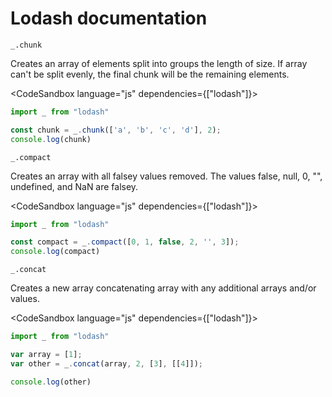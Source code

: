 # Lodash documentation

`_.chunk`

Creates an array of elements split into groups the length of size. If array can't be split evenly, the final chunk will be the remaining elements.

<CodeSandbox language="js" dependencies={["lodash"]}>

```js
import _ from "lodash"

const chunk = _.chunk(['a', 'b', 'c', 'd'], 2);
console.log(chunk)
```

</CodeSandbox>


`_.compact`

Creates an array with all falsey values removed. The values false, null, 0, "", undefined, and NaN are falsey.

<CodeSandbox language="js" dependencies={["lodash"]}>

```js
import _ from "lodash"

const compact = _.compact([0, 1, false, 2, '', 3]);
console.log(compact)
```

</CodeSandbox>


`_.concat`

Creates a new array concatenating array with any additional arrays and/or values.

<CodeSandbox language="js" dependencies={["lodash"]}>

```js
import _ from "lodash"

var array = [1];
var other = _.concat(array, 2, [3], [[4]]);

console.log(other)
```

</CodeSandbox>

